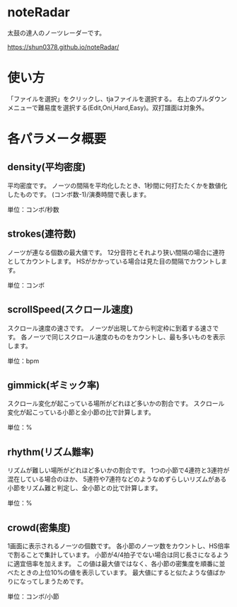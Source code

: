 # noteRadar
太鼓の達人のノーツレーダーです。

https://shun0378.github.io/noteRadar/

# 使い方
「ファイルを選択」をクリックし、tjaファイルを選択する。
右上のプルダウンメニューで難易度を選択する(Edit,Oni,Hard,Easy)。双打譜面は対象外。

# 各パラメータ概要
## density(平均密度)
平均密度です。
ノーツの間隔を平均化したとき、1秒間に何打たたくかを数値化したものです。
(コンボ数-1)/演奏時間で表します。

単位：コンボ/秒数

## strokes(連符数)
ノーツが連なる個数の最大値です。
12分音符とそれより狭い間隔の場合に連符としてカウントします。
HSがかかっている場合は見た目の間隔でカウントします。

単位：コンボ

## scrollSpeed(スクロール速度)
スクロール速度の速さです。
ノーツが出現してから判定枠に到着する速さです。
各ノーツで同じスクロール速度のものをカウントし、最も多いものを表示します。

単位：bpm

## gimmick(ギミック率)
スクロール変化が起こっている場所がどれほど多いかの割合です。
スクロール変化が起こっている小節と全小節の比で計算します。

単位：%

## rhythm(リズム難率)
リズムが難しい場所がどれほど多いかの割合です。
1つの小節で4連符と3連符が混在している場合のほか、
5連符や7連符などのようなめずらしいリズムがある小節をリズム難と判定し、全小節との比で計算します。

単位：%

## crowd(密集度)
1画面に表示されるノーツの個数です。
各小節のノーツ数をカウントし、HS倍率で割ることで集計しています。
小節が4/4拍子でない場合は同じ長さになるように適宜倍率を加えます。
この値は最大値ではなく、各小節の密集度を順番に並べたときの上位10%の値を表示しています。
最大値にすると似たような値ばかりになってしまうためです。

単位：コンボ/小節
